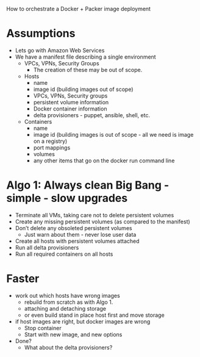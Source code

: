 How to orchestrate a Docker + Packer image deployment

Assumptions
===========
- Lets go with Amazon Web Services 
- We have a manifest file describing a single environment
	- VPCs, VPNs, Security Groups
		- The creation of these may be out of scope.
	- Hosts 
		- name
		- image id (building images out of scope)
		- VPCs, VPNs, Security groups
		- persistent volume information
		- Docker container information
		- delta provisioners - puppet, ansible, shell, etc.
	- Containers 
		- name
		- image id (building images is out of scope - all we need is image on a registry)
		- port mappings
		- volumes
		- any other items that go on the docker run command line


Algo 1: Always clean Big Bang - simple - slow upgrades
======================================================
- Terminate all VMs, taking care not to delete persistent volumes
- Create any missing persistent volumes (as compared to the manifest)
- Don’t delete any obsoleted persistent volumes 
	- Just warn about them - never lose user data
- Create all hosts with persistent volumes attached
- Run all delta provisioners
- Run all required containers on all hosts

Faster
=====
- work out which hosts have wrong images 
	- rebuild from scratch as with Algo 1.
	- attaching and detaching storage
	- or even build stand in place host first and move storage 
- if host images are right, but docker images are wrong
	- Stop container
	- Start with new image, and new options
- Done?
	- What about the delta provisioners?